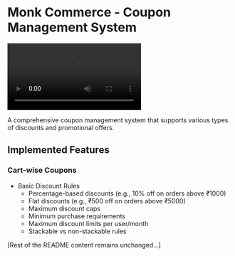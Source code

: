 # Monk Commerce - Coupon Management System

<video src="video.mov" controls title="Demo Video"></video>

A comprehensive coupon management system that supports various types of discounts and promotional offers.

## Implemented Features

### Cart-wise Coupons
- Basic Discount Rules
  - Percentage-based discounts (e.g., 10% off on orders above ₹1000)
  - Flat discounts (e.g., ₹500 off on orders above ₹5000)
  - Maximum discount caps
  - Minimum purchase requirements
  - Maximum discount limits per user/month
  - Stackable vs non-stackable rules

[Rest of the README content remains unchanged...]

